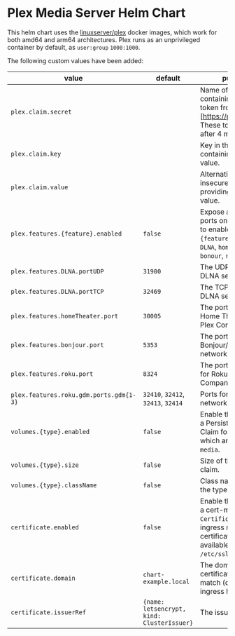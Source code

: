 # Plex Media Server Helm Chart

This helm chart uses the [linuxserver/plex](https://hub.docker.com/r/linuxserver/plex)
docker images, which work for both amd64 and arm64 architectures.
Plex runs as an unprivileged container by default, as `user:group`
`1000:1000`.

The following custom values have been added:

| value                                   | default                                        | purpose                                                                                                                             |
| --------------------------------------- | ---------------------------------------------- | ----------------------------------------------------------------------------------------------------------------------------------- |
| `plex.claim.secret`                     |                                                | Name of the secret containing the claim token from [https://plex.tv/claim]. These tokens expire after 4 minutes.                    |
| `plex.claim.key`                        |                                                | Key in the secret containing the claim value.                                                                                       |
| `plex.claim.value`                      |                                                | Alternative, but insecure method of providing the claim value.                                                                      |
| `plex.features.{feature}.enabled`       | `false`                                        | Expose additional ports on the `Service` to enable  the `{feature}`, which are `DLNA`, `homeTheater`, `bonour`, `roku`, and `gdm`.  |
| `plex.features.DLNA.portUDP`            | `31900`                                        | The UDP port for the DLNA service.                                                                                                  |
| `plex.features.DLNA.portTCP`            | `32469`                                        | The TCP port for the DLNA service.                                                                                                  |
| `plex.features.homeTheater.port`        | `30005`                                        | The port for the Plex Home Theater via Plex Companion.                                                                              |
| `plex.features.bonjour.port`            | `5353`                                         | The port for the Bonjour/Avahi network discovery.                                                                                   |
| `plex.features.roku.port`               | `8324`                                         | The port for the Plex for Roku via Plex Companion.                                                                                  |
| `plex.features.roku.gdm.ports.gdm{1-3}` | `32410`, `32412`, `32413`, `32414`             | Ports for the GDM network discovery.                                                                                                |
| `volumes.{type}.enabled`                | `false`                                        | Enable the creation of a Persistent Volume Claim for `{type}`, which are `root`, and `media`.                                       |
| `volumes.{type}.size`                   | `false`                                        | Size of the volume claim.                                                                                                           |
| `volumes.{type}.className`              | `false`                                        | Class name to define the type of PVC.                                                                                               |
| `certificate.enabled`                   | `false`                                        | Enable the creation of a cert-manager `Certificate` for the ingress resource. The certificates are available in `/etc/ssl/private`. |
| `certificate.domain`                    | `chart-example.local`                          | The domain for the certificate. Should match (one of) the ingress host names.                                                       |
| `certificate.issuerRef`                 | `{name: letsencrypt,     kind: ClusterIssuer}` | The issuer reference.                                                                                                               |
